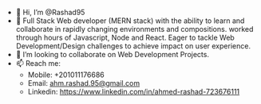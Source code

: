 - 👋 Hi, I’m @Rashad95
- 👀 Full Stack Web developer (MERN stack) with the ability to learn and collaborate in rapidly changing environments and compositions.
      worked through hours of Javascript, Node and React. Eager to tackle Web Development/Design challenges to achieve
      impact on user experience.
- 💞️ I’m looking to collaborate on Web Development Projects.
- 📫 Reach me: 
  - Mobile: +201011176686
  - Email: ahm.rashad.95@gmail.com
  - Linkedin: https://www.linkedin.com/in/ahmed-rashad-723676111
        

<!---
Rashad95/Rashad95 is a ✨ special ✨ repository because its `README.md` (this file) appears on your GitHub profile.
You can click the Preview link to take a look at your changes.
--->
